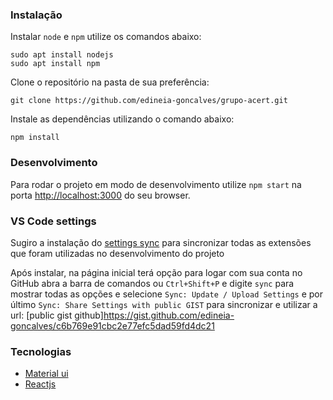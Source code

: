 ### Instalação

Instalar `node` e `npm` utilize os comandos abaixo:
```
sudo apt install nodejs 
sudo apt install npm
```
Clone o repositório na pasta de sua preferência:
```
git clone https://github.com/edineia-goncalves/grupo-acert.git
```
Instale as dependências utilizando o comando abaixo:
```
npm install
``` 
### Desenvolvimento

Para rodar o projeto em modo de desenvolvimento utilize `npm start` na porta [http://localhost:3000](http://localhost:3000) do seu browser.

### VS Code settings

Sugiro a instalação do [settings sync](https://marketplace.visualstudio.com/items?itemName=Shan.code-settings-sync) para sincronizar todas as extensões que foram utilizadas no desenvolvimento do projeto

Após instalar, na página inicial terá opção para logar com sua conta no GitHub abra a barra de comandos ou
` Ctrl+Shift+P ` e  digite ` sync ` para mostrar todas as opções e selecione 
` Sync: Update / Upload Settings ` e por último ` Sync: Share Settings with public GIST ` para sincronizar e utilizar a url: 
[public gist github]https://gist.github.com/edineia-goncalves/c6b769e91cbc2e77efc5dad59fd4dc21

### Tecnologias

* [Material ui](https://reactjs.org/)
* [Reactjs](https://reactjs.org/)
